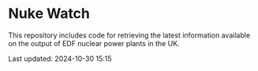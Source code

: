 # Nuke Watch

This repository includes code for retrieving the latest information available on the output of EDF nuclear power plants in the UK.

Last updated: 2024-10-30 15:15